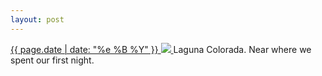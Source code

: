 ```yaml
---
layout: post
---
```


<p>
  <a href="/151">
    <time>{{ page.date | date: "%e %B %Y" }}</time>
    <img src="{{ site.assets_url }}/151.jpg">
  </a>
  Laguna Colorada. Near where we spent our first night.
</p>
